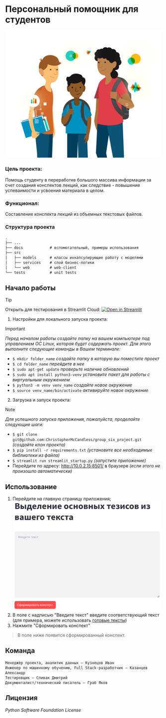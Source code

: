 # Персональный помощник для студентов
![Logotype](./docs/credit-data-quality-campaign.png)

### Цель проекта:
Помощь студенту в переработке большого массива информации за счет создания конспектов лекций, как следствие - повышение успеваимости и усвоения материала в целом.

### Функционал:
Составление конспекта лекций из объемных текстовых файлов.

### Структура проекта

```
.
├── ...
├── docs            # вспомогательный, примеры использования 
├── src
│   ├── models      # классы инкапсулирующие работу с моделями
│   ├── services    # слой бизнес-логики
│   └── web         # web-client
└── tests           # unit tests
```

## Начало работы
> [!TIP]
> Открыть для тестирования в Streamlit Cloud:
> [![Open in Streamlit](https://static.streamlit.io/badges/streamlit_badge_black_white.svg)](https://groupsixproject-8e6rvezdfhfdjqxjrdzft8.streamlit.app/)
1. Настройки для локального запуска проекта:
> [!IMPORTANT]
> *Перед началом работы создайте папку на вашем компьютере под управлением ОС Linux, которая будет содержать проект. Для этого выполните следующие команды в Вашем терминале:*
- `$ mkdir folder_name`  *создайте папку в которую вы поместите проект*
- `$ cd folder_name` *перейдите в нее*
- `$ sudo apt-get update` *проверьте наличие обновлений*
- `$ sudo apt install python3-venv` *установите пакет для работы с виртуальным окружением*
- `$ python3 -m venv venv_name` *создайте новое окружение*
- `$ source venv_name/bin/activate` *активируйте новое окружение*
  
2. Загрузка и запуск проекта:
> [!NOTE]
> *Для успешного запуска приложения, пожалуйста, проделайте следующие шаги:*
- `$ git clone git@github.com:ChristopherMcCandless/group_six_project.git` *(создайте клон проекта)*
- `$ pip install -r requirements.txt` *(установите все необходимые библиотеки из файла)*
- `$ streamlit run streamlit_startup.py` *(запустите приложение)*
- Перейдите по адресу: http://10.0.2.15:8501/ в браузере *(если этого не произошло автоматически)*

## Использование

1. Перейдите на главную страницу приложения;
  ![Startupscreen](./docs/startup_screen.png)
2. В поле с надписью "Введите текст" введите соответствующий текст (для примера, можете использовать [готовые тексты](https://read-analytic.ru/textes/))
3. Нажмите "Сформировать конспект"
  > В поле ниже появится сформированный конспект.

## Команда

```
Менеджер проекта, аналитик данных – Кузнецов Иван
Инженер по машинному обучению, Full Stack-разработчик – Казанцев Александр
Тестировщик – Спивак Дмитрий
Документалист/технический писатель – Граб Яков
```

## Лицензия

_Python Software Foundation License_
